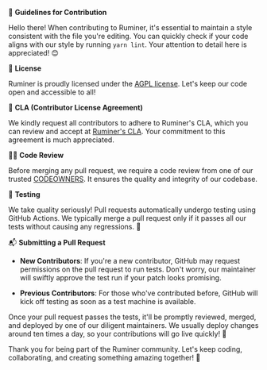 📝 **Guidelines for Contribution**

Hello there! When contributing to Ruminer, it's essential to maintain a style consistent with the file you're editing. You can quickly check if your code aligns with our style by running `yarn lint`. Your attention to detail here is appreciated! 😊

📜 **License**

Ruminer is proudly licensed under the [AGPL license](https://github.com/ruminer-app/ruminer/blob/main/LICENSE). Let's keep our code open and accessible to all!

🤝 **CLA (Contributor License Agreement)**

We kindly request all contributors to adhere to Ruminer's CLA, which you can review and accept at [Ruminer's CLA](https://cla-assistant.io/ruminer-app/ruminer). Your commitment to this agreement is much appreciated.

👩‍💻 **Code Review**

Before merging any pull request, we require a code review from one of our trusted [CODEOWNERS](https://github.com/ruminer-app/ruminer/blob/main/.github/CODEOWNERS). It ensures the quality and integrity of our codebase.

🧪 **Testing**

We take quality seriously! Pull requests automatically undergo testing using GitHub Actions. We typically merge a pull request only if it passes all our tests without causing any regressions. 🧪

📬 **Submitting a Pull Request**

- **New Contributors**: If you're a new contributor, GitHub may request permissions on the pull request to run tests. Don't worry, our maintainer will swiftly approve the test run if your patch looks promising.

- **Previous Contributors**: For those who've contributed before, GitHub will kick off testing as soon as a test machine is available.

Once your pull request passes the tests, it'll be promptly reviewed, merged, and deployed by one of our diligent maintainers. We usually deploy changes around ten times a day, so your contributions will go live quickly! 🚀

Thank you for being part of the Ruminer community. Let's keep coding, collaborating, and creating something amazing together! 🌟